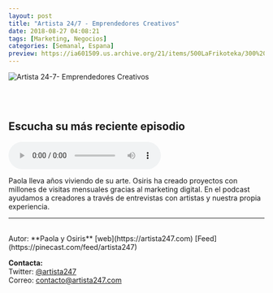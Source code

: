```yaml
---
layout: post
title: "Artista 24/7 - Emprendedores Creativos"
date: 2018-08-27 04:08:21
tags: [Marketing, Negocios]
categories: [Semanal, Espana]
preview: https://ia601509.us.archive.org/21/items/500LaFrikoteka/300%20artista247-portada%20-%20Osiris%20Magro.jpeg
---
```


![Artista 24-7- Emprendedores Creativos](https://ia801509.us.archive.org/21/items/500LaFrikoteka/500%20artista247-portada%20-%20Osiris%20Magro.jpeg)

<br/>
<br/>

## Escucha su más reciente episodio

<!--reproductor-feed=https://pinecast.com/feed/artista247-->
<!--reproductor-start-->
<audio id="audio" preload="auto" controls="" src="https://pinecast.com/listen/0456ef78-045a-476c-8b48-60507725afda.mp3?source=rss&ext=asset.mp3"></audio>
<!--reproductor-end-->

Paola lleva años viviendo de su arte. Osiris ha creado proyectos con millones de visitas mensuales gracias al marketing digital. En el podcast ayudamos a creadores a través de entrevistas con artistas y nuestra propia experiencia.

_ _ _

<br>
Autor: **Paola y Osiris**  
[web](https://artista247.com)  
[Feed](https://pinecast.com/feed/artista247)  


**Contacta:**  
Twitter: [@artista247](https://twitter.com/artista247)  
Correo: [contacto@artista247.com](mailto:contacto@artista247.com)  


